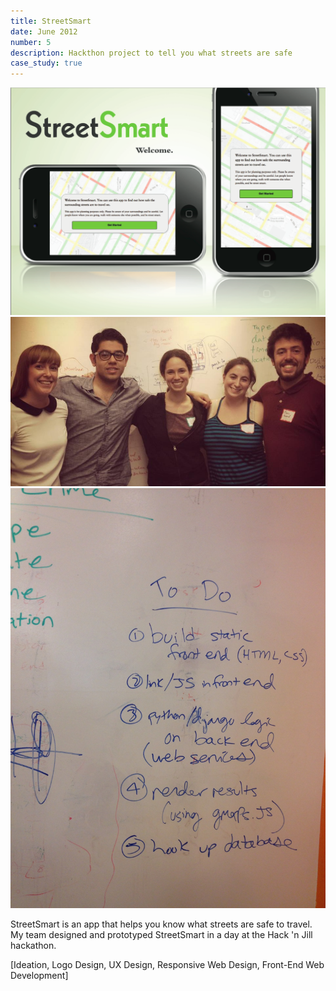 ```yaml
---
title: StreetSmart
date: June 2012
number: 5
description: Hackthon project to tell you what streets are safe
case_study: true
---
```

<div class="images">
  <div>
    <a href="#" data-fluidbox><img src="/assets/images/streetsmart/welcome-slide.png"/></a>
  </div>
  <div>
   <img src="/assets/images/streetsmart/team.jpg"/>
  </div>
  <div>
    <img src="/assets/images/streetsmart/to-do-list.jpg"/>
  </div>
</div>
<div class="project-overview">
  <p>StreetSmart is an app that helps you know what streets are safe to travel. My team designed and prototyped StreetSmart in a day at the Hack 'n Jill hackathon.</p>

  <p>[Ideation, Logo Design, UX Design, Responsive Web Design, Front-End Web Development]</p>
</div>